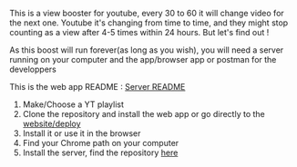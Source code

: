 This is a view booster for youtube, every 30 to 60 it will change video for the next one.
Youtube it's changing from time to time, 
and they might stop counting as a view after 4-5 times within 24 hours.
But let's find out !

As this boost will run forever(as long as you wish), you will need a server running on your computer 
and the app/browser app or postman for the developpers 

This is the web app README :  [Server README]()

1) Make/Choose a YT playlist 
2) Clone the repository and install the web app or go directly to the [website/deploy](https://this-is-view-booster-yt.netlify.app/) 
3) Install it or use it in the browser
4) Find your Chrome path on your computer
5) Install the server, find the repository [here]()
